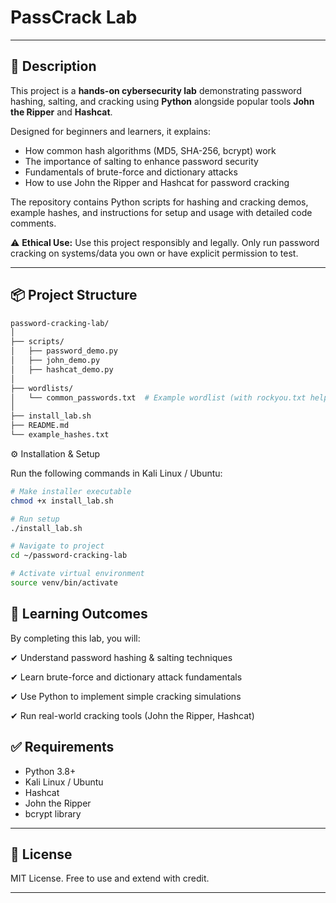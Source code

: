 # PassCrack Lab

---

## 📌 Description

This project is a **hands-on cybersecurity lab** demonstrating password hashing, salting, and cracking using **Python** alongside popular tools **John the Ripper** and **Hashcat**.

Designed for beginners and learners, it explains:

- How common hash algorithms (MD5, SHA-256, bcrypt) work
- The importance of salting to enhance password security
- Fundamentals of brute-force and dictionary attacks
- How to use John the Ripper and Hashcat for password cracking

The repository contains Python scripts for hashing and cracking demos, example hashes, and instructions for setup and usage with detailed code comments.

⚠️ **Ethical Use:** Use this project responsibly and legally. Only run password cracking on systems/data you own or have explicit permission to test.

---

## 📦 Project Structure

```bash
password-cracking-lab/
│
├── scripts/
│   ├── password_demo.py
│   ├── john_demo.py        
│   ├── hashcat_demo.py     
│
├── wordlists/
│   └── common_passwords.txt  # Example wordlist (with rockyou.txt helper)
│
├── install_lab.sh          
├── README.md               
└── example_hashes.txt      
```

⚙️ Installation & Setup

Run the following commands in Kali Linux / Ubuntu:

```bash
# Make installer executable
chmod +x install_lab.sh  

# Run setup
./install_lab.sh  

# Navigate to project
cd ~/password-cracking-lab  

# Activate virtual environment
source venv/bin/activate
```






## 📘 Learning Outcomes

By completing this lab, you will:

✔ Understand password hashing & salting techniques

✔ Learn brute-force and dictionary attack fundamentals

✔ Use Python to implement simple cracking simulations

✔ Run real-world cracking tools (John the Ripper, Hashcat)

## ✅ Requirements

- Python 3.8+
- Kali Linux / Ubuntu
- Hashcat
- John the Ripper 
- bcrypt library 


---



## 📄 License

MIT License. Free to use and extend with credit.

---






















